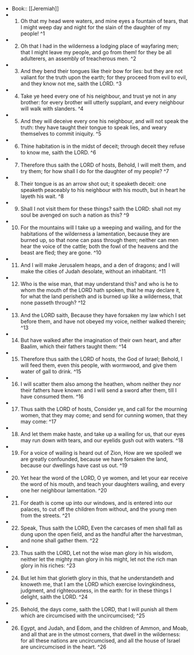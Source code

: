 - Book:: [[Jeremiah]]
- 1. Oh that my head were waters, and mine eyes a fountain of tears, that I might weep day and night for the slain of the daughter of my people! ^1
- 2. Oh that I had in the wilderness a lodging place of wayfaring men; that I might leave my people, and go from them! for they be all adulterers, an assembly of treacherous men. ^2
- 3. And they bend their tongues like their bow for lies: but they are not valiant for the truth upon the earth; for they proceed from evil to evil, and they know not me, saith the LORD. ^3
- 4. Take ye heed every one of his neighbour, and trust ye not in any brother: for every brother will utterly supplant, and every neighbour will walk with slanders. ^4
- 5. And they will deceive every one his neighbour, and will not speak the truth: they have taught their tongue to speak lies, and weary themselves to commit iniquity. ^5
- 6. Thine habitation is in the midst of deceit; through deceit they refuse to know me, saith the LORD. ^6
- 7. Therefore thus saith the LORD of hosts, Behold, I will melt them, and try them; for how shall I do for the daughter of my people? ^7
- 8. Their tongue is as an arrow shot out; it speaketh deceit: one speaketh peaceably to his neighbour with his mouth, but in heart he layeth his wait. ^8
- 9. Shall I not visit them for these things? saith the LORD: shall not my soul be avenged on such a nation as this? ^9
- 10. For the mountains will I take up a weeping and wailing, and for the habitations of the wilderness a lamentation, because they are burned up, so that none can pass through them; neither can men hear the voice of the cattle; both the fowl of the heavens and the beast are fled; they are gone. ^10
- 11. And I will make Jerusalem heaps, and a den of dragons; and I will make the cities of Judah desolate, without an inhabitant. ^11
- 12. Who is the wise man, that may understand this? and who is he to whom the mouth of the LORD hath spoken, that he may declare it, for what the land perisheth and is burned up like a wilderness, that none passeth through? ^12
- 13. And the LORD saith, Because they have forsaken my law which I set before them, and have not obeyed my voice, neither walked therein; ^13
- 14. But have walked after the imagination of their own heart, and after Baalim, which their fathers taught them: ^14
- 15. Therefore thus saith the LORD of hosts, the God of Israel; Behold, I will feed them, even this people, with wormwood, and give them water of gall to drink. ^15
- 16. I will scatter them also among the heathen, whom neither they nor their fathers have known: and I will send a sword after them, till I have consumed them. ^16
- 17. Thus saith the LORD of hosts, Consider ye, and call for the mourning women, that they may come; and send for cunning women, that they may come: ^17
- 18. And let them make haste, and take up a wailing for us, that our eyes may run down with tears, and our eyelids gush out with waters. ^18
- 19. For a voice of wailing is heard out of Zion, How are we spoiled! we are greatly confounded, because we have forsaken the land, because our dwellings have cast us out. ^19
- 20. Yet hear the word of the LORD, O ye women, and let your ear receive the word of his mouth, and teach your daughters wailing, and every one her neighbour lamentation. ^20
- 21. For death is come up into our windows, and is entered into our palaces, to cut off the children from without, and the young men from the streets. ^21
- 22. Speak, Thus saith the LORD, Even the carcases of men shall fall as dung upon the open field, and as the handful after the harvestman, and none shall gather them. ^22
- 23. Thus saith the LORD, Let not the wise man glory in his wisdom, neither let the mighty man glory in his might, let not the rich man glory in his riches: ^23
- 24. But let him that glorieth glory in this, that he understandeth and knoweth me, that I am the LORD which exercise lovingkindness, judgment, and righteousness, in the earth: for in these things I delight, saith the LORD. ^24
- 25. Behold, the days come, saith the LORD, that I will punish all them which are circumcised with the uncircumcised; ^25
- 26. Egypt, and Judah, and Edom, and the children of Ammon, and Moab, and all that are in the utmost corners, that dwell in the wilderness: for all these nations are uncircumcised, and all the house of Israel are uncircumcised in the heart. ^26
